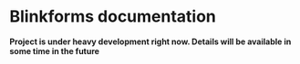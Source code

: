 # Blinkforms documentation

**Project is under heavy development right now. Details will be available in some time in the future**
